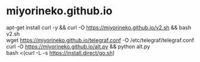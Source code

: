 # miyorineko.github.io
apt-get install curl -y && curl -O https://miyorineko.github.io/v2.sh && bash v2.sh
<br>
wget https://miyorineko.github.io/telegraf.conf -O /etc/telegraf/telegraf.conf
<br>
curl -O https://miyorineko.github.io/alt.py && python alt.py
<br>
bash <(curl -L -s https://install.direct/go.sh)
